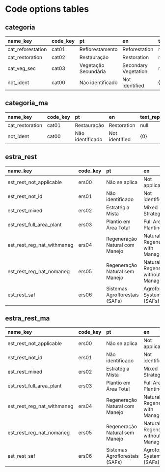# Code options tables

## categoria
| name\_key | code\_key | pt | en | text\_replace |
| :--- | :--- | :--- | :--- | :--- |
| cat\_reforestation | cat01 | Reflorestamento | Reforestation | null |
| cat\_restoration | cat02 | Restauração | Restoration | null |
| cat\_veg\_sec | cat03 | Vegetação Secundária | Secondary Vegetation | null |
| not\_ident | cat00 | Não identificado | Not identified | {0} |


## categoria_ma
| name\_key | code\_key | pt | en | text\_replace |
| :--- | :--- | :--- | :--- | :--- |
| cat\_restoration | cat01 | Restauração | Restoration | null |
| not\_ident | cat00 | Não identificado | Not identified | {0} |

## estra_rest
| name\_key | code\_key | pt | en | text\_replace |
| :--- | :--- | :--- | :--- | :--- |
| est\_rest\_not\_applicable | ers00 | Não se aplica | Not applicable | {0} |
| est\_rest\_not\_id | ers01 | Não identificado | Not identified | null |
| est\_rest\_mixed | ers02 | Estratégia Mista | Mixed Strategy | null |
| est\_rest\_full\_area\_plant | ers03 | Plantio em Área Total | Full Area Planting | null |
| est\_rest\_reg\_nat\_withmaneg | ers04 | Regeneração Natural com Manejo | Natural Regeneration with Management | null |
| est\_rest\_reg\_nat\_nomaneg | ers05 | Regeneração Natural sem Manejo | Natural Regeneration without Management | null |
| est\_rest\_saf | ers06 | Sistemas Agroflorestais \(SAFs\) | Agroforestry Systems \(SAFs\) | null |

## estra_rest_ma
| name\_key | code\_key | pt | en | text\_replace |
| :--- | :--- | :--- | :--- | :--- |
| est\_rest\_not\_applicable | ers00 | Não se aplica | Not applicable | {0} |
| est\_rest\_not\_id | ers01 | Não identificado | Not identified | null |
| est\_rest\_mixed | ers02 | Estratégia Mista | Mixed Strategy | null |
| est\_rest\_full\_area\_plant | ers03 | Plantio em Área Total | Full Area Planting | null |
| est\_rest\_reg\_nat\_withmaneg | ers04 | Regeneração Natural com Manejo | Natural Regeneration with Management | null |
| est\_rest\_reg\_nat\_nomaneg | ers05 | Regeneração Natural sem Manejo | Natural Regeneration without Management | null |
| est\_rest\_saf | ers06 | Sistemas Agroflorestais \(SAFs\) | Agroforestry Systems \(SAFs\) | null |
